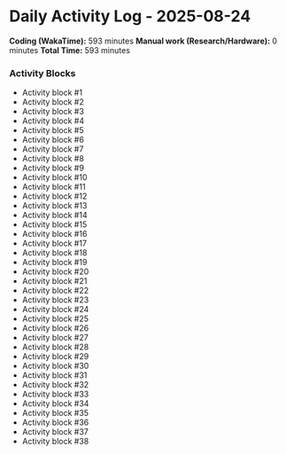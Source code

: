 # Daily Activity Log - 2025-08-24

**Coding (WakaTime):** 593 minutes
**Manual work (Research/Hardware):** 0 minutes
**Total Time:** 593 minutes

### Activity Blocks
- Activity block #1
- Activity block #2
- Activity block #3
- Activity block #4
- Activity block #5
- Activity block #6
- Activity block #7
- Activity block #8
- Activity block #9
- Activity block #10
- Activity block #11
- Activity block #12
- Activity block #13
- Activity block #14
- Activity block #15
- Activity block #16
- Activity block #17
- Activity block #18
- Activity block #19
- Activity block #20
- Activity block #21
- Activity block #22
- Activity block #23
- Activity block #24
- Activity block #25
- Activity block #26
- Activity block #27
- Activity block #28
- Activity block #29
- Activity block #30
- Activity block #31
- Activity block #32
- Activity block #33
- Activity block #34
- Activity block #35
- Activity block #36
- Activity block #37
- Activity block #38
